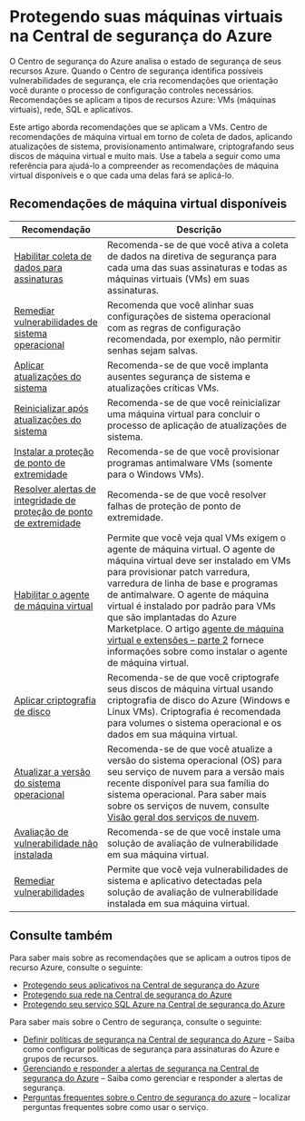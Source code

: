 <properties
   pageTitle="Protegendo suas máquinas virtuais na Central de segurança do Azure | Microsoft Azure"
   description="Endereços este documento recomendações na Central de segurança do Azure que ajudarão a proteger suas máquinas virtuais e permanecer em conformidade com políticas de segurança."
   services="security-center"
   documentationCenter="na"
   authors="TerryLanfear"
   manager="MBaldwin"
   editor=""/>

<tags
   ms.service="security-center"
   ms.devlang="na"
   ms.topic="article"
   ms.tgt_pltfrm="na"
   ms.workload="na"
   ms.date="09/25/2016"
   ms.author="terrylan"/>

# <a name="protecting-your-virtual-machines-in-azure-security-center"></a>Protegendo suas máquinas virtuais na Central de segurança do Azure

O Centro de segurança do Azure analisa o estado de segurança de seus recursos Azure. Quando o Centro de segurança identifica possíveis vulnerabilidades de segurança, ele cria recomendações que orientação você durante o processo de configuração controles necessários.  Recomendações se aplicam a tipos de recursos Azure: VMs (máquinas virtuais), rede, SQL e aplicativos.

Este artigo aborda recomendações que se aplicam a VMs.  Centro de recomendações de máquina virtual em torno de coleta de dados, aplicando atualizações de sistema, provisionamento antimalware, criptografando seus discos de máquina virtual e muito mais.  Use a tabela a seguir como uma referência para ajudá-lo a compreender as recomendações de máquina virtual disponíveis e o que cada uma delas fará se aplicá-lo.

## <a name="available-vm-recommendations"></a>Recomendações de máquina virtual disponíveis

|Recomendação|Descrição|
|-----|-----|
|[Habilitar coleta de dados para assinaturas](security-center-enable-data-collection.md)|Recomenda-se de que você ativa a coleta de dados na diretiva de segurança para cada uma das suas assinaturas e todas as máquinas virtuais (VMs) em suas assinaturas.|
|[Remediar vulnerabilidades de sistema operacional](security-center-remediate-os-vulnerabilities.md)|Recomenda que você alinhar suas configurações de sistema operacional com as regras de configuração recomendada, por exemplo, não permitir senhas sejam salvas.|
|[Aplicar atualizações do sistema](security-center-apply-system-updates.md)|Recomenda-se de que você implanta ausentes segurança de sistema e atualizações críticas VMs.|
|[Reinicializar após atualizações do sistema](security-center-apply-system-updates.md#reboot-after-system-updates)|Recomenda-se de que você reinicializar uma máquina virtual para concluir o processo de aplicação de atualizações de sistema.|
|[Instalar a proteção de ponto de extremidade](security-center-install-endpoint-protection.md)|Recomenda-se de que você provisionar programas antimalware VMs (somente para o Windows VMs).|
|[Resolver alertas de integridade de proteção de ponto de extremidade](security-center-resolve-endpoint-protection-health-alerts.md)|Recomenda-se de que você resolver falhas de proteção de ponto de extremidade.|
|[Habilitar o agente de máquina virtual](security-center-enable-vm-agent.md)|Permite que você veja qual VMs exigem o agente de máquina virtual. O agente de máquina virtual deve ser instalado em VMs para provisionar patch varredura, varredura de linha de base e programas de antimalware. O agente de máquina virtual é instalado por padrão para VMs que são implantadas do Azure Marketplace. O artigo [agente de máquina virtual e extensões – parte 2](http://azure.microsoft.com/blog/2014/04/15/vm-agent-and-extensions-part-2/) fornece informações sobre como instalar o agente de máquina virtual.|
| [Aplicar criptografia de disco](security-center-apply-disk-encryption.md) |Recomenda-se de que você criptografe seus discos de máquina virtual usando criptografia de disco do Azure (Windows e Linux VMs). Criptografia é recomendada para volumes o sistema operacional e os dados em sua máquina virtual.|
| [Atualizar a versão do sistema operacional](security-center-update-os-version.md) | Recomenda-se de que você atualize a versão do sistema operacional (OS) para seu serviço de nuvem para a versão mais recente disponível para sua família do sistema operacional.  Para saber mais sobre os serviços de nuvem, consulte [Visão geral dos serviços de nuvem](../cloud-services/cloud-services-choose-me.md). |
| [Avaliação de vulnerabilidade não instalada](security-center-vulnerability-assessment-recommendations.md) | Recomenda-se de que você instale uma solução de avaliação de vulnerabilidade em sua máquina virtual. |
| [Remediar vulnerabilidades](security-center-vulnerability-assessment-recommendations.md#review-recommendation) | Permite que você veja vulnerabilidades de sistema e aplicativo detectadas pela solução de avaliação de vulnerabilidade instalada em sua máquina virtual. |

## <a name="see-also"></a>Consulte também

Para saber mais sobre as recomendações que se aplicam a outros tipos de recurso Azure, consulte o seguinte:

- [Protegendo seus aplicativos na Central de segurança do Azure](security-center-application-recommendations.md)
- [Protegendo sua rede na Central de segurança do Azure](security-center-network-recommendations.md)
- [Protegendo seu serviço SQL Azure na Central de segurança do Azure](security-center-sql-service-recommendations.md)

Para saber mais sobre o Centro de segurança, consulte o seguinte:

- [Definir políticas de segurança na Central de segurança do Azure](security-center-policies.md) – Saiba como configurar políticas de segurança para assinaturas do Azure e grupos de recursos.
- [Gerenciando e responder a alertas de segurança na Central de segurança do Azure](security-center-managing-and-responding-alerts.md) – Saiba como gerenciar e responder a alertas de segurança.
- [Perguntas frequentes sobre o Centro de segurança do azure](security-center-faq.md) – localizar perguntas frequentes sobre como usar o serviço.
